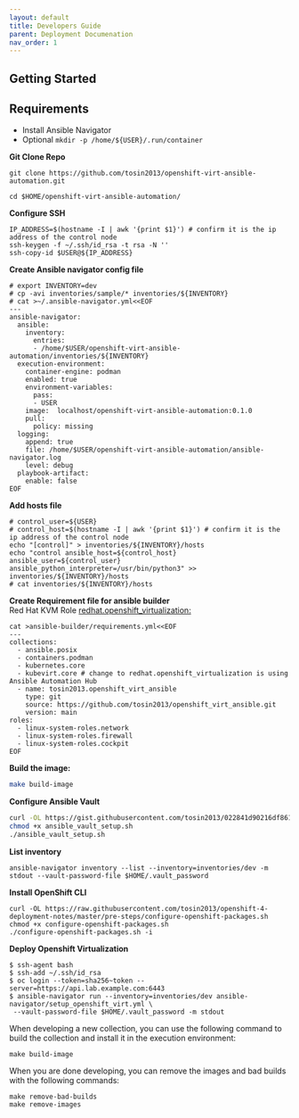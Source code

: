 ```yaml
---
layout: default
title: Developers Guide
parent: Deployment Documenation 
nav_order: 1
---
```


## Getting Started


## Requirements 
* Install Ansible Navigator
* Optional `mkdir -p /home/${USER}/.run/container`

**Git Clone Repo**
```
git clone https://github.com/tosin2013/openshift-virt-ansible-automation.git

cd $HOME/openshift-virt-ansible-automation/
```

**Configure SSH**
```
IP_ADDRESS=$(hostname -I | awk '{print $1}') # confirm it is the ip address of the control node
ssh-keygen -f ~/.ssh/id_rsa -t rsa -N ''
ssh-copy-id $USER@${IP_ADDRESS}
```

**Create Ansible navigator config file**
```
# export INVENTORY=dev
# cp -avi inventories/sample/* inventories/${INVENTORY}
# cat >~/.ansible-navigator.yml<<EOF
---
ansible-navigator:
  ansible:
    inventory:
      entries:
      - /home/$USER/openshift-virt-ansible-automation/inventories/${INVENTORY}
  execution-environment:
    container-engine: podman
    enabled: true
    environment-variables:
      pass:
      - USER
    image:  localhost/openshift-virt-ansible-automation:0.1.0
    pull:
      policy: missing
  logging:
    append: true
    file: /home/$USER/openshift-virt-ansible-automation/ansible-navigator.log
    level: debug
  playbook-artifact:
    enable: false
EOF
```

**Add hosts file**
```
# control_user=${USER}
# control_host=$(hostname -I | awk '{print $1}') # confirm it is the ip address of the control node
echo "[control]" > inventories/${INVENTORY}/hosts
echo "control ansible_host=${control_host} ansible_user=${control_user}  ansible_python_interpreter=/usr/bin/python3" >> inventories/${INVENTORY}/hosts
# cat inventories/${INVENTORY}/hosts
```

**Create Requirement file for ansible builder**   
Red Hat KVM Role [redhat.openshift_virtualization:](https://console.redhat.com/ansible/automation-hub/repo/published/redhat/openshift_virtualization/docs/)
```
cat >ansible-builder/requirements.yml<<EOF
---
collections:
  - ansible.posix
  - containers.podman
  - kubernetes.core
  - kubevirt.core # change to redhat.openshift_virtualization is using Ansible Automation Hub
  - name: tosin2013.openshift_virt_ansible
    type: git
    source: https://github.com/tosin2013/openshift_virt_ansible.git
    version: main
roles: 
  - linux-system-roles.network
  - linux-system-roles.firewall
  - linux-system-roles.cockpit
EOF
```


**Build the image:**
```bash
make build-image
```

**Configure Ansible Vault**
```bash
curl -OL https://gist.githubusercontent.com/tosin2013/022841d90216df8617244ab6d6aceaf8/raw/92400b9e459351d204feb67b985c08df6477d7fa/ansible_vault_setup.sh
chmod +x ansible_vault_setup.sh
./ansible_vault_setup.sh
```

**List inventory**
```
ansible-navigator inventory --list --inventory=inventories/dev -m stdout --vault-password-file $HOME/.vault_password
```

**Install OpenShift CLI**
```
curl -OL https://raw.githubusercontent.com/tosin2013/openshift-4-deployment-notes/master/pre-steps/configure-openshift-packages.sh
chmod +x configure-openshift-packages.sh
./configure-openshift-packages.sh -i
```

**Deploy Openshift  Virtualization**
```
$ ssh-agent bash
$ ssh-add ~/.ssh/id_rsa
$ oc login --token=sha256~token --server=https://api.lab.example.com:6443
$ ansible-navigator run --inventory=inventories/dev ansible-navigator/setup_openshift_virt.yml \
 --vault-password-file $HOME/.vault_password -m stdout 
```

When developing a new collection, you can use the following command to build the collection and install it in the execution environment:
```
make build-image
```

When you are done developing, you can remove the images and bad builds with the following commands:
```
make remove-bad-builds
make remove-images
```
